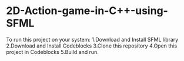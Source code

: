 # 2D-Action-game-in-C++-using-SFML

To run this project on your system:
1.Download and Install SFML library
2.Download and Install Codeblocks
3.Clone this repository
4.Open this project in Codeblocks
5.Build and run.
